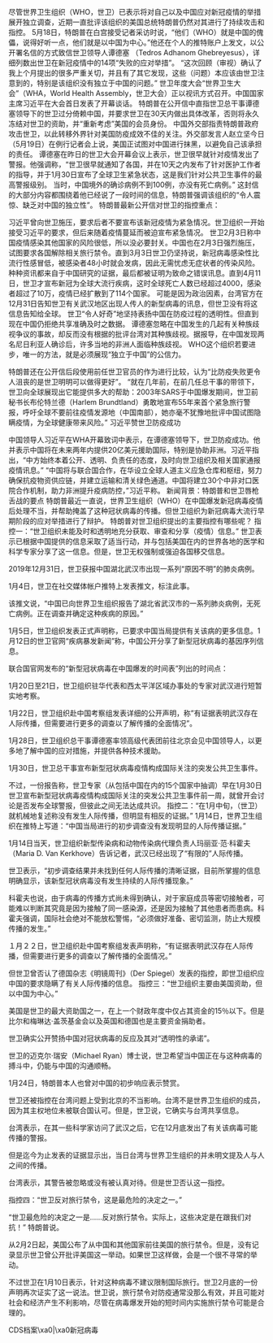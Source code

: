  尽管世界卫生组织（WHO，世卫）已表示将对自己以及中国应对新冠疫情的举措展开独立调查，近期一直批评该组织的美国总统特朗普仍然对其进行了持续攻击和指控。  5月18日，特朗普在白宫接受记者采访时说，“他们（WHO）就是中国的傀儡，说得好听一点，他们就是以中国为中心。”他还在个人的推特账户上发文，以公开署名信的方式致信世卫领导人谭德塞 （Tedros Adhanom Ghebreyesus），详细列数出世卫在新冠疫情中的14项“失败的应对举措”。  “这次回顾（审视）确认了我上个月提出的很多严重关切，并且有了其它发现，这些（问题）本应该由世卫注意到的，特别是该组织没有独立于中国的问题。”  世卫年度大会“世界卫生大会”（WHA，World Health Assembly，世卫大会）正以视讯方式召开。中国国家主席习近平在大会首日发表了开幕谈话。  特朗普在公开信中直指世卫总干事谭德塞领导下的世卫过分倚赖中国，并要求世卫在30天内做出具体改革，否则将永久冻结对世卫的资助，并“重新考虑”美国的会员身份。  中国外交部指责特朗普政府攻击世卫，以此转移外界针对美国防疫成效不佳的关注。外交部发言人赵立坚今日（5月19日）在例行记者会上说，美国正试图对中国进行抹黑，以避免自己该承担的责任。  谭德塞在昨日的世卫大会开幕会议上表示，世卫很早就针对疫情发出了警报。他强调称，“世卫很早就通知了各国，并在10天之内发布了针对医护工作者的指导，并于1月30日宣布了全球卫生紧急状态，这是我们针对公共卫生事件的最高警报级别。 当时，中国境外的确诊病例不到100例，亦没有死亡病例。”    这封信的大部分内容都围绕着他已经说了一段时间的信息，特朗普强调该组织的“令人震惊、缺乏对中国的独立性”。  特朗普最新公开信对世卫的指控重点：  

习近平曾向世卫施压，要求后者不要宣布该新冠疫情为紧急情况。世卫组织一开始接受习近平的要求，但后来随着疫情蔓延而被迫宣布紧急情况。 世卫2月3日称中国疫情感染其他国家的风险很低，所以没必要封关。中国也在2月3日强烈施压，试图要求各国解除相关旅行禁令。直到3月3日世卫仍坚持说，新冠病毒感染性比流行性感冒低，被感染者48小时就会发病，因此无需忧虑无症状者的传染风险。种种资讯都来自于中国研究的证据，最后都被证明为致命之错误讯息。直到4月11日，世卫才宣布新冠为全球大流行疾病，这时全球死亡人数已经超过4000，感染者超过了10万，疫情已经扩散到了114个国家。 可能是因为政治因素，台湾官方在12月31日告知世卫有关武汉地区出现人传人的新型病毒的讯息，但世卫没有将这信息告知给全球。 世卫“令人好奇”地坚持表扬中国在防疫过程的透明性。但直到现在中国仍拒绝共享准确及时之数据。 谭德塞忽略在中国发生的几起有关种族歧视争议的事故，却反而没有根据的批评台湾对其种族歧视。据报导，在中国发现两名尼日利亚人确诊后，许多当地的非洲人面临种族歧视。 WHO这个组织若要进步，唯一的方法，就是必须展现“独立于中国”的公信力。  

特朗普还在公开信后段使用前任世卫官员的作为进行比较，认为“比防疫失败更令人沮丧的是世卫明明可以做得更好”。  “就在几年前，在前几任总干事的带领下，世卫向全球展现出它能提供多大的帮助：2003年SARS于中国爆发期间，世卫前秘书长布伦特兰德（Harlem Brundtland）勇敢地宣布55年来首个紧急旅行警报，呼吁全球不要前往疫情发源地（中国南部），她亦毫不犹豫地批评中国试图隐瞒疫情，为全球健康带来风险。”  习近平赞世卫防疫成功

中国领导人习近平在WHA开幕致词中表示，在谭德塞领导下，世卫防疫成功。他并表示中国将在未来两年内提供20亿美元援助国际，特别是协助非洲。习近平指出，“中方始终本着公开、透明、负责任的态度，及时向世卫组织及相关国家通报疫情讯息。”  “中国将与联合国合作，在华设立全球人道主义应急仓库和枢纽，努力确保抗疫物资供应链，并建立运输和清关绿色通道。中国将建立30个中非对口医院合作机制，助力非洲提升疫病防控，”习近平称。  新闻背景：特朗普和世卫唇枪舌战的要点 特朗普最近一直说，世界卫生组织（WHO）在中国爆发新冠病毒疫情后处理不当，并帮助掩盖了这种冠状病毒的传播。但世卫组织为新冠病毒大流行早期阶段的应对举措进行了辩护。  特朗普对世卫组织提出的主要指控有哪些呢？  指控一：“世卫组织未能及时和透明地充分获取、审查和分享（疫情）信息。”  世卫表示已根据中国提供的信息采取了适当行动，并与包括美国在内的世界各地的医学和科学专家分享了这一信息。但是，世卫无权强制或强迫各国移交信息。 

2019年12月31日，世卫获报中国湖北武汉市出现一系列“原因不明”的肺炎病例。 

1月4日，世卫在社交媒体帐户推特上发表推文，标注此事。 

该推文说，“中国已向世界卫生组织报告了湖北省武汉市的一系列肺炎病例，无死亡病例。正在调查并确定这种疾病的原因。” 

1月5日，世卫组织发表正式声明称，已要求中国当局提供有关该病的更多信息。1月12日的世卫官网“疾病暴发新闻”称，中国公开分享了新型冠状病毒的基因序列信息。 

联合国官网发布的“新型冠状病毒在中国爆发的时间表”列出的时间点： 

1月20日至21日，世卫组织驻华代表和西太平洋区域办事处的专家对武汉进行短暂实地考察。

1月22日，世卫组织赴中国考察组发表详细的公开声明，称&#8221;有证据表明武汉存在人际传播，但需要进行更多的调查以了解传播的全面情况&#8221;。

1月28日，世卫组织总干事谭德塞率领高级代表团前往北京会见中国领导人，以更多地了解中国的应对措施，并提供各种技术援助。

1月30日，世卫总干事宣布新型冠状病毒疫情构成国际关注的突发公共卫生事件。

不过，一份报告称，世卫专家（从包括中国在内的15个国家中抽调）早在1月30日世卫宣布新型冠状病毒疫情构成国际关注的突发公共卫生事件前一周，就曾开会讨论是否发布全球警报，但彼此之间无法达成共识。  指控二：“在1月中旬，（世卫）就机械地复述称没有发生人际传播，但明显有相反的证据。”  1月14日，世界卫生组织在推特上写道：“中国当局进行的初步调查没有发现明显的人际传播证据。” 

1月14日当天，世卫组织新型传染病和动物传染病代理负责人玛丽亚·范·科霍夫（Maria D. Van Kerkhove）告诉记者，武汉已经出现了“有限的”人际传播。 

世卫表示，“初步调查结果并未找到任何人际传播的清晰证据，目前所掌握的信息明确显示，该新型冠状病毒没有发生持续的人际传播现象。” 

科霍夫也说，由于病毒的传播方式尚未得到确认，对于家庭成员等密切接触者，可能难以判断其究竟是因为接触了同一感染源，还是因为接触了其他患者而患病。科霍夫强调，国际社会绝对不能放松警惕，“必须做好准备、密切监测，防止大规模传播的发生。” 

１月２２日，世卫组织赴中国考察组发表声明称，“有证据表明武汉存在人际传播，但需要进行更多的调查以了解传播的全面情况。” 

但世卫曾否认了德国杂志《明镜周刊》（Der Spiegel）发表的指控，即世卫组织应中国的要求隐瞒了有关人际传播的信息。  指控三：“世卫组织主要由美国资助，但以中国为中心。”  

美国是世卫的最大资助国之一，在上一个财政年度中仅占其资金的15％以下。但是比尔和梅琳达·盖茨基金会以及英国和德国也是主要资金捐助者。 

世卫确实公开赞扬中国对冠状病毒的反应及其对“透明性的承诺”。 

世卫的迈克尔·瑞安（Michael Ryan）博士说，世卫希望当中国正在与这种病毒的搏斗中，仍能与中国的沟通顺畅。 

1月24日，特朗普本人也曾对中国的初步响应表示赞赏。 

世卫还被指控在台湾问题上受到北京的不当影响。台湾不是世界卫生组织的成员，因为其主权地位未被联合国认可。但是，世卫说，它确实与台湾共享信息。 

台湾表示，在其一些科学家访问了武汉之后，它在12月底发出了有关该病毒可能传播的警报。 

但是迄今为止发表的证据显示出，当日台湾与世界卫生组织的并未明文提及人与人之间的传播。 

台湾表示，其警告被忽略或没有被认真对待。但是世卫否认这一指控。 

指控四：“世卫反对旅行禁令，这是最危险的决定之一。” 

“世卫最危险的决定之一是……反对旅行禁令。实际上，这些决定是在跟我们对抗！” 特朗普说。 

从2月2日起，美国公布了从中国和其他国家前往美国的旅行禁令。但是，没有记录显示世卫曾公开批评美国这一举动。如果世卫这样做，会是一个很不寻常的举动。 

不过世卫在1月10日表示，针对这种病毒不建议限制国际旅行。世卫2月底的一份声明再次证实了这一说法。世卫说，旅行禁令对防疫通常没那么有效，并且可能对社会和经济产生不利影响，尽管在病毒爆发开始的短时间内实施旅行禁令可能是合理的。  

CDS档案\xa0|\xa0新冠病毒  


